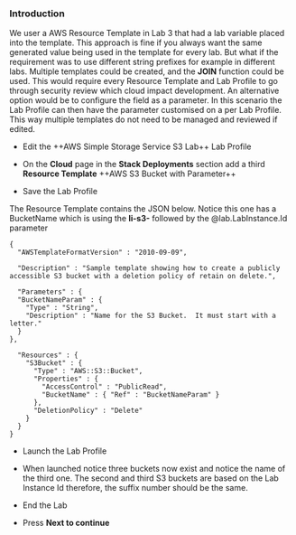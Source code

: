 ### Introduction

We user a AWS Resource Template in Lab 3 that had a lab variable placed into the
template. This approach is fine if you always want the same generated value
being used in the template for every lab. But what if the requirement was to use
different string prefixes for example in different labs. Multiple templates
could be created, and the **JOIN** function could be used. This would require
every Resource Template and Lab Profile to go through security review which
cloud impact development. An alternative option would be to configure the field
as a parameter. In this scenario the Lab Profile can then have the parameter
customised on a per Lab Profile. This way multiple templates do not need to be
managed and reviewed if edited.

-   Edit the ++AWS Simple Storage Service S3 Lab++ Lab Profile

-   On the **Cloud** page in the **Stack Deployments** section add a third
    **Resource Template** ++AWS S3 Bucket with Parameter++

-   Save the Lab Profile

The Resource Template contains the JSON below. Notice this one has a BucketName
which is using the **li-s3-** followed by the @lab.LabInstance.Id parameter

~~~~~~~~~~~~~~~~~~~~~~~~~~~~~~~~~~~~~~~~~~~~~~~~~~~~~~~~~~~~~ AWSTemplate-nocopy
{
  "AWSTemplateFormatVersion" : "2010-09-09",

  "Description" : "Sample template showing how to create a publicly accessible S3 bucket with a deletion policy of retain on delete.",

  "Parameters" : {
  "BucketNameParam" : {
    "Type" : "String",
    "Description" : "Name for the S3 Bucket.  It must start with a letter."
  }
},

  "Resources" : {
    "S3Bucket" : {
      "Type" : "AWS::S3::Bucket",
      "Properties" : {
        "AccessControl" : "PublicRead",
        "BucketName" : { "Ref" : "BucketNameParam" }
      },
      "DeletionPolicy" : "Delete"
    }
  }
}
~~~~~~~~~~~~~~~~~~~~~~~~~~~~~~~~~~~~~~~~~~~~~~~~~~~~~~~~~~~~~~~~~~~~~~~~~~~~~~~~

-   Launch the Lab Profile

-   When launched notice three buckets now exist and notice the name of the
    third one. The second and third S3 buckets are based on the Lab Instance Id
    therefore, the suffix number should be the same.

-   End the Lab

-   Press **Next to continue**
